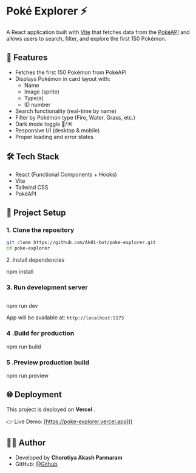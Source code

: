 # Poké Explorer ⚡

A React application built with [Vite](https://vitejs.dev/) that fetches data from the [PokéAPI](https://pokeapi.co/) and allows users to search, filter, and explore the first 150 Pokémon.

## 🚀 Features

- Fetches the first 150 Pokémon from PokéAPI
- Displays Pokémon in card layout with:
  - Name
  - Image (sprite)
  - Type(s)
  - ID number
- Search functionality (real-time by name)
- Filter by Pokémon type (Fire, Water, Grass, etc.)
- Dark mode toggle 🌙/☀️
- Responsive UI (desktop & mobile)
- Proper loading and error states

## 🛠️ Tech Stack

- React (Functional Components + Hooks)
- Vite
- Tailwind CSS
- PokéAPI

## 📂 Project Setup

### 1. Clone the repository

```bash
git clone https://github.com/Ak01-bot/poke-explorer.git
cd poke-explorer
```

2 .Install dependencies

npm install

### 3. Run development server

<pre class="overflow-visible!" data-start="1067" data-end="1090"><div class="contain-inline-size rounded-2xl relative bg-token-sidebar-surface-primary"><div class="sticky top-9"><div class="absolute end-0 bottom-0 flex h-9 items-center pe-2"><div class="bg-token-bg-elevated-secondary text-token-text-secondary flex items-center gap-4 rounded-sm px-2 font-sans text-xs"><span class="" data-state="closed"></span></div></div></div><div class="overflow-y-auto p-4" dir="ltr"></div></div></pre>

npm run dev

App will be available at: `http://localhost:5173`

### 4 .Build for production

npm run build

### 5 .Preview production build

npm run preview

## 🌐 Deployment

This project is deployed on  **Vercel** .

👉 Live Demo: [https://poke-explorer.vercel.app]()

## 👨‍💻 Author

* Developed by **Chorotiya Akash Parmaram**
* GitHub: [@Github](https://github.com/Ak01-bot)
